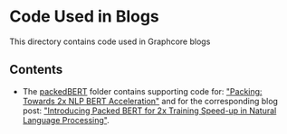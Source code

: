 <!-- Copyright (c) 2021 Graphcore Ltd. All rights reserved. -->
# Code Used in Blogs

This directory contains code used in Graphcore blogs

## Contents
- The [packedBERT](packedBERT) folder contains supporting code for: ["Packing: Towards 2x NLP BERT Acceleration"](https://arxiv.org/abs/2107.02027) and for the corresponding blog post: ["Introducing Packed BERT for 2x Training Speed-up in Natural Language Processing"](https://towardsdatascience.com/introducing-packed-bert-for-2x-faster-training-in-natural-language-processing-eadb749962b1).

